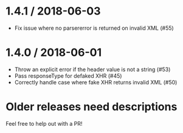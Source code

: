 
1.4.1 / 2018-06-03
==================

  * Fix issue where no parsererror is returned on invalid XML (#55)

1.4.0 / 2018-06-01
==================

  * Throw an explicit error if the header value is not a string (#53)
  * Pass responseType for defaked XHR (#45)
  * Correctly handle case where fake XHR returns invalid XML (#50)



Older releases need descriptions
================================
Feel free to help out with a PR!
